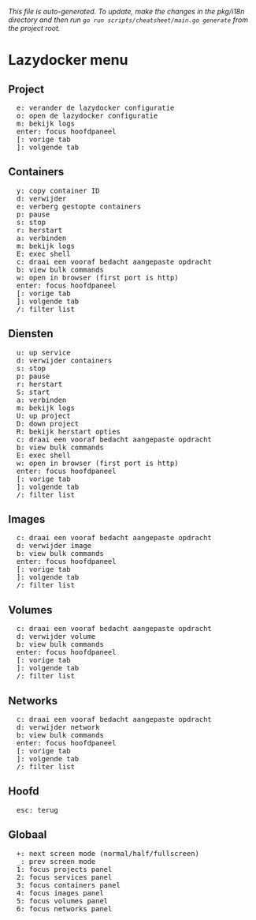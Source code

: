 _This file is auto-generated. To update, make the changes in the pkg/i18n directory and then run `go run scripts/cheatsheet/main.go generate` from the project root._

# Lazydocker menu

## Project

<pre>
  <kbd>e</kbd>: verander de lazydocker configuratie
  <kbd>o</kbd>: open de lazydocker configuratie
  <kbd>m</kbd>: bekijk logs
  <kbd>enter</kbd>: focus hoofdpaneel
  <kbd>[</kbd>: vorige tab
  <kbd>]</kbd>: volgende tab
</pre>

## Containers

<pre>
  <kbd>y</kbd>: copy container ID
  <kbd>d</kbd>: verwijder
  <kbd>e</kbd>: verberg gestopte containers
  <kbd>p</kbd>: pause
  <kbd>s</kbd>: stop
  <kbd>r</kbd>: herstart
  <kbd>a</kbd>: verbinden
  <kbd>m</kbd>: bekijk logs
  <kbd>E</kbd>: exec shell
  <kbd>c</kbd>: draai een vooraf bedacht aangepaste opdracht
  <kbd>b</kbd>: view bulk commands
  <kbd>w</kbd>: open in browser (first port is http)
  <kbd>enter</kbd>: focus hoofdpaneel
  <kbd>[</kbd>: vorige tab
  <kbd>]</kbd>: volgende tab
  <kbd>/</kbd>: filter list
</pre>

## Diensten

<pre>
  <kbd>u</kbd>: up service
  <kbd>d</kbd>: verwijder containers
  <kbd>s</kbd>: stop
  <kbd>p</kbd>: pause
  <kbd>r</kbd>: herstart
  <kbd>S</kbd>: start
  <kbd>a</kbd>: verbinden
  <kbd>m</kbd>: bekijk logs
  <kbd>U</kbd>: up project
  <kbd>D</kbd>: down project
  <kbd>R</kbd>: bekijk herstart opties
  <kbd>c</kbd>: draai een vooraf bedacht aangepaste opdracht
  <kbd>b</kbd>: view bulk commands
  <kbd>E</kbd>: exec shell
  <kbd>w</kbd>: open in browser (first port is http)
  <kbd>enter</kbd>: focus hoofdpaneel
  <kbd>[</kbd>: vorige tab
  <kbd>]</kbd>: volgende tab
  <kbd>/</kbd>: filter list
</pre>

## Images

<pre>
  <kbd>c</kbd>: draai een vooraf bedacht aangepaste opdracht
  <kbd>d</kbd>: verwijder image
  <kbd>b</kbd>: view bulk commands
  <kbd>enter</kbd>: focus hoofdpaneel
  <kbd>[</kbd>: vorige tab
  <kbd>]</kbd>: volgende tab
  <kbd>/</kbd>: filter list
</pre>

## Volumes

<pre>
  <kbd>c</kbd>: draai een vooraf bedacht aangepaste opdracht
  <kbd>d</kbd>: verwijder volume
  <kbd>b</kbd>: view bulk commands
  <kbd>enter</kbd>: focus hoofdpaneel
  <kbd>[</kbd>: vorige tab
  <kbd>]</kbd>: volgende tab
  <kbd>/</kbd>: filter list
</pre>

## Networks

<pre>
  <kbd>c</kbd>: draai een vooraf bedacht aangepaste opdracht
  <kbd>d</kbd>: verwijder network
  <kbd>b</kbd>: view bulk commands
  <kbd>enter</kbd>: focus hoofdpaneel
  <kbd>[</kbd>: vorige tab
  <kbd>]</kbd>: volgende tab
  <kbd>/</kbd>: filter list
</pre>

## Hoofd

<pre>
  <kbd>esc</kbd>: terug
</pre>

## Globaal

<pre>
  <kbd>+</kbd>: next screen mode (normal/half/fullscreen)
  <kbd>_</kbd>: prev screen mode
  <kbd>1</kbd>: focus projects panel
  <kbd>2</kbd>: focus services panel
  <kbd>3</kbd>: focus containers panel
  <kbd>4</kbd>: focus images panel
  <kbd>5</kbd>: focus volumes panel
  <kbd>6</kbd>: focus networks panel
</pre>
